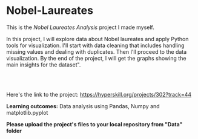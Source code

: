 # Nobel-Laureates

This is the *Nobel Laureates Analysis* project I made myself.


<p> In this project, I will explore data about Nobel laureates and apply Python tools for visualization. I'll start with data cleaning that includes handling missing values and dealing with duplicates. Then I'll proceed to the data visualization. By the end of the project, I will get the graphs showing the main insights for the dataset".</p><br/><br/>


Here's the link to the project: https://hyperskill.org/projects/302?track=44

<p><b>Learning outcomes:</b> Data analysis using Pandas, Numpy and matplotlib.pyplot</p>

<p><b>Please upload the project's files to your local repository from "Data" folder</b></p>
